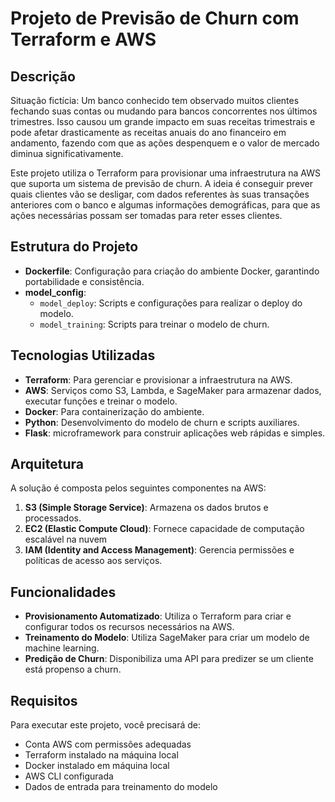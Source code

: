# Projeto de Previsão de Churn com Terraform e AWS

## Descrição
Situação fictícia: Um banco conhecido tem observado muitos clientes fechando suas contas ou mudando para bancos concorrentes nos últimos trimestres. Isso causou um grande impacto em suas receitas trimestrais e pode afetar drasticamente as receitas anuais do ano financeiro em andamento, fazendo com que as ações despenquem e o valor de mercado diminua significativamente.

Este projeto utiliza o Terraform para provisionar uma infraestrutura na AWS que suporta um sistema de previsão de churn. A ideia é conseguir prever quais clientes vão se desligar, com dados referentes às suas transações anteriores com o banco e algumas informações demográficas, para que as ações necessárias possam ser tomadas para reter esses clientes.

## Estrutura do Projeto

- **Dockerfile**: Configuração para criação do ambiente Docker, garantindo portabilidade e consistência.
- **model_config**:
  - `model_deploy`: Scripts e configurações para realizar o deploy do modelo.
  - `model_training`: Scripts para treinar o modelo de churn.

## Tecnologias Utilizadas

- **Terraform**: Para gerenciar e provisionar a infraestrutura na AWS.
- **AWS**: Serviços como S3, Lambda, e SageMaker para armazenar dados, executar funções e treinar o modelo.
- **Docker**: Para containerização do ambiente.
- **Python**: Desenvolvimento do modelo de churn e scripts auxiliares.
- **Flask**: microframework para construir aplicações web rápidas e simples.

## Arquitetura
A solução é composta pelos seguintes componentes na AWS:

1. **S3 (Simple Storage Service)**: Armazena os dados brutos e processados.
2. **EC2 (Elastic Compute Cloud)**: Fornece capacidade de computação escalável na nuvem
3. **IAM (Identity and Access Management)**: Gerencia permissões e políticas de acesso aos serviços.

## Funcionalidades
- **Provisionamento Automatizado**: Utiliza o Terraform para criar e configurar todos os recursos necessários na AWS.
- **Treinamento do Modelo**: Utiliza SageMaker para criar um modelo de machine learning.
- **Predição de Churn**: Disponibiliza uma API para predizer se um cliente está propenso a churn.

## Requisitos
Para executar este projeto, você precisará de:

- Conta AWS com permissões adequadas
- Terraform instalado na máquina local
- Docker instalado em máquina local
- AWS CLI configurada
- Dados de entrada para treinamento do modelo
